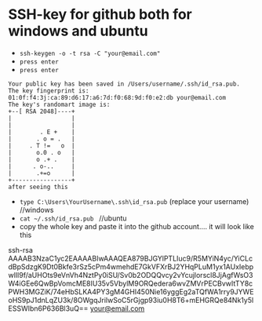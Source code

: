 # SSH-key for github both for windows and ubuntu
* `ssh-keygen -o -t rsa -C "your@email.com"`
* `press enter `
* `press enter`

```Your identification has been saved in /Users/username/.ssh/id_rsa.
Your public key has been saved in /Users/username/.ssh/id_rsa.pub.
The key fingerprint is:
01:0f:f4:3j:ca:89:d6:17:a6:7d:f0:68:9d:f0:e2:db your@email.com
The key's randomart image is:
+--[ RSA 2048]----+
|                 |
|                 |
|        . E +    |
|       . o = .   |
|     . T !=   o  |
|       o.0 . o   |
|       o .+ .    |
|      . o-..     |
|       .+=o      |
+-----------------+
after seeing this
```
* `type C:\Users\YourUsername\.ssh\id_rsa.pub`    (replace your username)                 //windows
* `cat ~/.ssh/id_rsa.pub `                                                                //ubuntu
* copy the whole key and paste it into the github account.... it will look like this


ssh-rsa AAAAB3NzaC1yc2EAAAABIwAAAQEA879BJGYlPTLIuc9/R5MYiN4yc/YiCLcdBpSdzgK9Dt0Bkfe3rSz5cPm4wmehdE7GkVFXrBJ2YHqPLuM1yx1AUxIebpwlIl9f/aUHOts9eVnVh4NztPy0iSU/Sv0b2ODQQvcy2vYcujlorscl8JjAgfWsO3W4iGEe6QwBpVomcME8IU35v5VbylM9ORQedera6wvZMVrPECBvwItTY8cPWH3MGZiK/74eHbSLKA4PY3gM4GHI450Nie16yggEg2aTQfWA1rry9JYWEoHS9pJ1dnLqZU3k/8OWgqJrilwSoC5rGjgp93iu0H8T6+mEHGRQe84Nk1y5lESSWIbn6P636Bl3uQ== your@email.com


